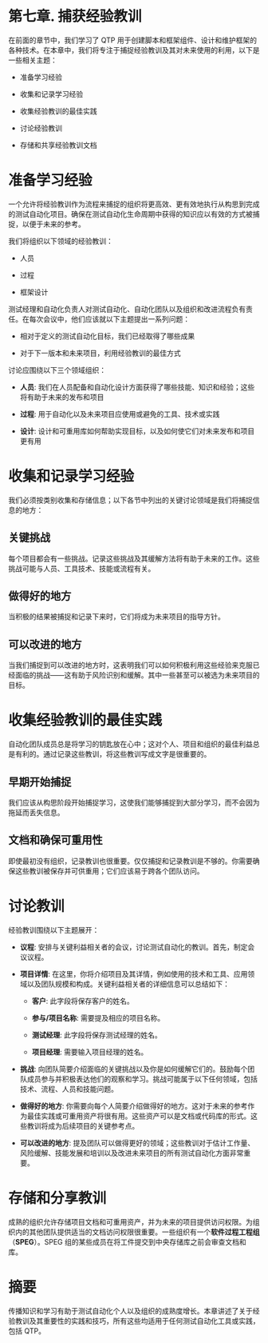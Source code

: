 # 第七章. 捕获经验教训

在前面的章节中，我们学习了 QTP 用于创建脚本和框架组件、设计和维护框架的各种技术。在本章中，我们将专注于捕捉经验教训及其对未来使用的利用，以下是一些相关主题：

+   准备学习经验

+   收集和记录学习经验

+   收集经验教训的最佳实践

+   讨论经验教训

+   存储和共享经验教训文档

# 准备学习经验

一个允许将经验教训作为流程来捕捉的组织将更高效、更有效地执行从构思到完成的测试自动化项目。确保在测试自动化生命周期中获得的知识应以有效的方式被捕捉，以便于未来的参考。

我们将组织以下领域的经验教训：

+   人员

+   过程

+   框架设计

测试经理和自动化负责人对测试自动化、自动化团队以及组织和改进流程负有责任。在每次会议中，他们应该就以下主题提出一系列问题：

+   相对于定义的测试自动化目标，我们已经取得了哪些成果

+   对于下一版本和未来项目，利用经验教训的最佳方式

讨论应围绕以下三个领域组织：

+   **人员**: 我们在人员配备和自动化设计方面获得了哪些技能、知识和经验；这些将有助于未来的发布和项目

+   **过程**: 用于自动化以及未来项目应使用或避免的工具、技术或实践

+   **设计**: 设计和可重用库如何帮助实现目标，以及如何使它们对未来发布和项目更有用

# 收集和记录学习经验

我们必须按类别收集和存储信息；以下各节中列出的关键讨论领域是我们将捕捉信息的地方：

## 关键挑战

每个项目都会有一些挑战。记录这些挑战及其缓解方法将有助于未来的工作。这些挑战可能与人员、工具技术、技能或流程有关。

## 做得好的地方

当积极的结果被捕捉和记录下来时，它们将成为未来项目的指导方针。

## 可以改进的地方

当我们捕捉到可以改进的地方时，这表明我们可以如何积极利用这些经验来克服已经面临的挑战——这有助于风险识别和缓解。其中一些甚至可以被选为未来项目的目标。

# 收集经验教训的最佳实践

自动化团队成员总是将学习的钥匙放在心中；这对个人、项目和组织的最佳利益总是有利的。通过记录这些教训，将这些教训写成文字是很重要的。

## 早期开始捕捉

我们应该从构思阶段开始捕捉学习，这使我们能够捕捉到大部分学习，而不会因为拖延而丢失信息。

## 文档和确保可重用性

即使最初没有组织，记录教训也很重要。仅仅捕捉和记录教训是不够的。你需要确保这些教训被保存并可供重用；它们应该易于跨各个团队访问。

# 讨论教训

经验教训围绕以下主题展开：

+   **议程**: 安排与关键利益相关者的会议，讨论测试自动化的教训。首先，制定会议议程。

+   **项目详情**: 在这里，你将介绍项目及其详情，例如使用的技术和工具、应用领域以及团队规模和构成。关键利益相关者的详细信息可以总结如下：

    +   **客户**: 此字段将保存客户的姓名。

    +   **参与/项目名称**: 需要提及相应的项目名称。

    +   **测试经理**: 此字段将保存测试经理的姓名。

    +   **项目经理**: 需要输入项目经理的姓名。

+   **挑战**: 向团队简要介绍面临的关键挑战以及你是如何缓解它们的。鼓励每个团队成员参与并积极表达他们的观察和学习。挑战可能属于以下任何领域，包括技术、流程、人员和技能问题。

+   **做得好的地方**: 你需要向每个人简要介绍做得好的地方。这对于未来的参考作为最佳实践或可重用资产将很有用。这些资产可以是文档或代码库的形式。这些教训将成为后续项目的关键参考点。

+   **可以改进的地方**: 提及团队可以做得更好的领域；这些教训对于估计工作量、风险缓解、技能发展和培训以及改进未来项目的所有测试自动化方面非常重要。

# 存储和分享教训

成熟的组织允许存储项目文档和可重用资产，并为未来的项目提供访问权限。为组织内的其他团队提供适当的文档访问权限很重要。一些组织有一个**软件过程工程组**（**SPEG**）。SPEG 组的某些成员在将工件提交到中央存储库之前会审查文档和库。

# 摘要

传播知识和学习有助于测试自动化个人以及组织的成熟度增长。本章讲述了关于经验教训及其重要性的实践和技巧，所有这些均适用于任何测试自动化工具或实践，包括 QTP。
